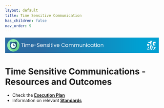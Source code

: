 ```yaml
---
layout: default
title: Time Sensitive Communication
has_children: false
nav_order: 9
---
```


<img src="../assets/images/Banner_TSC.png" /> 

# Time Sensitive Communications - Resources and Outcomes

* Check the [**Execution Plan**](https://github.com/orgs/5G-MAG/projects/44/views/12)
* Information on relevant [**Standards**](https://5g-mag.github.io/Standards/pages/tsc.html)
